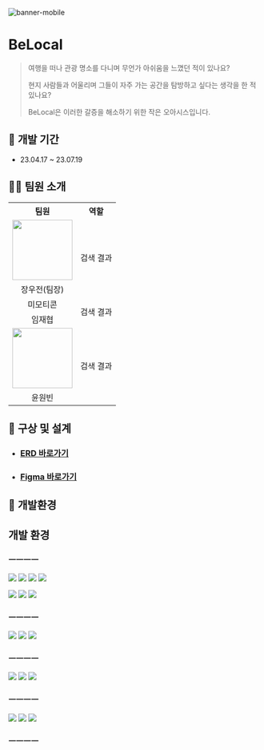 ![banner-mobile](https://user-images.githubusercontent.com/126253517/259001162-11075420-9e28-45be-94fd-0c29b491299c.png)
# BeLocal
> 여행을 떠나 관광 명소를 다니며 무언가 아쉬움을 느꼈던 적이 있나요?
> 
> 현지 사람들과 어울리며 그들이 자주 가는 공간을 탐방하고 싶다는 생각을 한 적 있나요?
> 
> BeLocal은 이러한 갈증을 해소하기 위한 작은 오아시스입니다. 

## 📆 개발 기간
- 23.04.17 ~ 23.07.19

## 🧑‍💻 팀원 소개
<table>
  <tr>
    <th>팀원</th>
    <th>역할</th>
  </tr>
  <tr>
    <td align="center">
      <a href="https://github.com/woojeonjang">
        <img src="https://user-images.githubusercontent.com/126253517/258985533-43b66f55-1005-4f38-b95b-7f0f00e09c17.png" width="120">
      </a>
    </td>
    <td rowspan="2">검색 결과</td>
  </tr>
  <tr>
    <td align="center">장우전(팀장)</td>
  </tr>
  <tr>
    <td align="center">미모티콘</td>
    <td rowspan="2">검색 결과</td>
  </tr>
  <tr>
    <td align="center">임재협</td>
  </tr>
  <tr>
    <td align="center">
      <a href="https://github.com/woojeonjang">
        <img src="https://user-images.githubusercontent.com/126253517/258991080-a05cf26e-b1b9-433b-9f1e-f722b2557666.png" width="120">
      </a>
    </td>
    <td rowspan="2">검색 결과</td>
  </tr>
  <tr>
    <td align="center">윤원빈</td>
  </tr>
</table>

## 📝 구상 및 설계
- ### [ERD 바로가기](https://www.erdcloud.com/d/3gAWy3Q2yHE7pHBaW)
- ### [Figma 바로가기]()

## 📌 개발환경
## 개발 환경

### ㅡㅡㅡㅡ

<img src="https://img.shields.io/badge/HTML-E34F26?style=flat&logo=html5&logoColor=white"> <img src="https://img.shields.io/badge/CSS-1572B6?style=flat&logo=css3&logoColor=white">
<img src="https://img.shields.io/badge/JavaScript-F7DF1E?style=flat&logo=javascript&logoColor=white">
<img src="https://img.shields.io/badge/Thymleaf-005F0F?style=flat&logo=thymeleaf&logoColor=white">

<img src="https://img.shields.io/badge/Spring__Boot3-6DB33F?style=flat&logo=springboot&logoColor=white">
<img src="https://img.shields.io/badge/Spring__Security-6DB33F?style=flat&logo=springsecurity&logoColor=white">
<img src="https://img.shields.io/badge/Web__Socket-010101?style=flat&logo=socketdotio&logoColor=white">

### ㅡㅡㅡㅡ

<img src="https://img.shields.io/badge/Maria__DB-003545?style=flat&logo=mariadb&logoColor=white"> <img src="https://img.shields.io/badge/MySQL-4479A1?style=flat&logo=mysql&logoColor=white">
<img src="https://img.shields.io/badge/MyBatis-010101?style=flat">

### ㅡㅡㅡㅡ

<img src="https://img.shields.io/badge/Ubuntu20.04-E95420?style=flat&logo=ubuntu&logoColor=white"> <img src="https://img.shields.io/badge/Maven-C71A36?style=flat&logo=apachemaven&logoColor=white">
<img src="https://img.shields.io/badge/Apache__Tomcat-F8DC75?style=flat&logo=apachetomcat&logoColor=black">

### ㅡㅡㅡㅡ
<img src="https://img.shields.io/badge/Figma-F24E1E?style=flat&logo=figma&logoColor=white">
<img src="https://img.shields.io/badge/git-F05032?style=flat&logo=git&logoColor=white"> <img src="https://img.shields.io/badge/Notion-000000?style=flat&logo=notion&logoColor=white">

### ㅡㅡㅡㅡ


